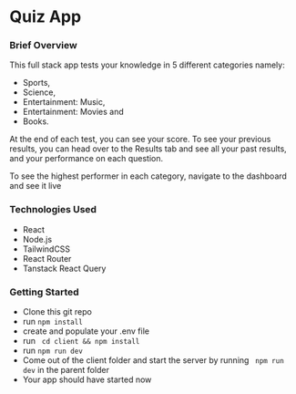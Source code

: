 # Quiz App

### Brief Overview
This full stack app tests your knowledge in 5 different categories namely: 
- Sports,
- Science,
- Entertainment: Music,
- Entertainment: Movies and
- Books.

At the end of each test, you can see your score. To see your previous results, you can head over to the Results tab and see all your past results, and your performance on each question.

To see the highest performer in each category, navigate to the dashboard and see it live

### Technologies Used
- React
- Node.js
- TailwindCSS
- React Router
- Tanstack React Query


### Getting Started

- Clone this git repo
- run ```npm install```
- create and populate your .env file 
-  run ``` cd client && npm install```
-  run ```npm run dev```
-  Come out of the client folder and start the server by running ``` npm run dev``` in the parent folder
-  Your app should have started now 
